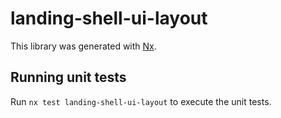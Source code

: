 # landing-shell-ui-layout

This library was generated with [Nx](https://nx.dev).

## Running unit tests

Run `nx test landing-shell-ui-layout` to execute the unit tests.
